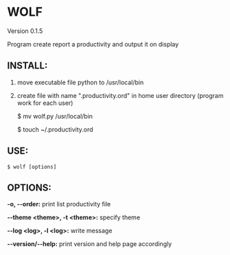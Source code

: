 WOLF
======

Version 0.1.5

Program create report a productivity and output it on display


INSTALL:
--------

1) move executable file python to /usr/local/bin 
2) create file with name ".productivity.ord" in home user directory
(program work for each user)


	$ mv wolf.py /usr/local/bin

	$ touch ~/.productivity.ord
 

USE:
----

	$ wolf [options] 

OPTIONS:
--------

**-o, --order:**
print list productivity file

**--theme &lt;theme&gt;, -t &lt;theme&gt;:**
specify theme

**--log &lt;log&gt;, -l &lt;log&gt;:**
write message

**--version/--help:**
print version and help page accordingly
